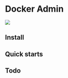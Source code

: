 # Docker Admin

![](https://github.com/Coderhypo/docker-admin/blob/master/doc/img/guardian.png)

## Install

## Quick starts

## Todo
